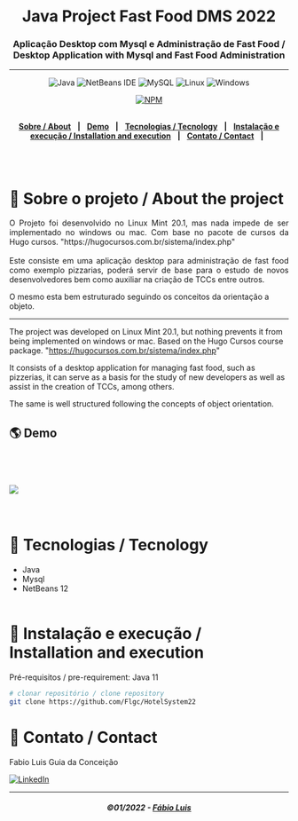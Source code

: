 <div align = "center">
<h1>Java Project Fast Food DMS 2022 </h1>
<h3>Aplicação Desktop com Mysql e Administração de Fast Food / Desktop Application with Mysql and Fast Food Administration</h3>
<hr>

![Java](https://img.shields.io/badge/-Java-DE252C?style=flat-square&logo=java&logoColor=white)
<img alt="NetBeans IDE" src="https://img.shields.io/badge/NetBeans%20IDE-1B6AC6.svg?&style=flat-square&logo=apache-netbeans-ide&logoColor=white"/>
![MySQL](https://img.shields.io/badge/mysql-%2300f?style=flat-square&logo=mysql&logoColor=white)
![Linux](https://img.shields.io/badge/Linux-FCC624?style=flat-square&logo=linux&logoColor=black)
![Windows](https://img.shields.io/badge/Windows-0078D6?style=for-the-square&logo=windows&logoColor=white)

[![NPM](https://img.shields.io/npm/l/react)](https://github.com/Flgc/fastfoodDMS2022/blob/main/LICENSE)
<br>
<br>

</div>

<div align="center">

[**Sobre / About**](https://github.com/Flgc/HotelSystem22#-sobre-o-projeto) &nbsp;&nbsp;**|**&nbsp;&nbsp;
[**Demo**](https://github.com/Flgc/HotelSystem22#-demonstra%C3%A7%C3%A3o-web) &nbsp;&nbsp;**|**&nbsp;&nbsp;
[**Tecnologias / Tecnology**](https://github.com/Flgc/HotelSystem22#-tecnologias-utilizadas) &nbsp;&nbsp;**|**&nbsp;&nbsp;
[**Instalação e execução / Installation and execution**](https://github.com/Flgc/HotelSystem22#-como-instalar-e-executar-o-projeto) &nbsp;&nbsp;**|**&nbsp;&nbsp;
[**Contato / Contact**](https://github.com/Flgc/HotelSystem22#-contato) &nbsp;&nbsp;**|**&nbsp;&nbsp;

</div><br><br>

# 📃 Sobre o projeto / About the project

<p align="justify">O Projeto foi desenvolvido no Linux Mint 20.1, mas nada impede de ser implementado no windows ou mac.
Com base no pacote de cursos da Hugo cursos.
"https://hugocursos.com.br/sistema/index.php"<br><br> 
Este consiste em uma aplicação desktop para administração de fast food como exemplo pizzarias, poderá servir de base para o estudo de novos desenvolvedores bem como auxiliar na criação de TCCs entre outros.

O mesmo esta bem estruturado seguindo os conceitos da orientação a objeto.

---

The project was developed on Linux Mint 20.1, but nothing prevents it from being implemented on windows or mac. Based on the Hugo Cursos course package. "https://hugocursos.com.br/sistema/index.php"

It consists of a desktop application for managing fast food, such as pizzerias, it can serve as a basis for the study of new developers as well as assist in the creation of TCCs, among others.

The same is well structured following the concepts of object orientation.
<br>

## 🌎 Demo

<br>
<h1>
<img src="PizzeriaSystem22/src/Icons/Pizzaria.gif">
</h1><br>

# 🚀 Tecnologias / Tecnology

- Java
- Mysql
- NetBeans 12
  <br><br>

# 🔧 Instalação e execução / Installation and execution

Pré-requisitos / pre-requirement: Java 11

```bash
# clonar repositório / clone repository
git clone https://github.com/Flgc/HotelSystem22
```

# 📲 Contato / Contact

Fabio Luis Guia da Conceição

<a href="https://www.linkedin.com/in/fabio-luis-guia-da-conceição-77784741"><img src="https://img.shields.io/badge/linkedin%20-%230077B5.svg?&style=for-the-badge&logo=linkedin&logoColor=white" alt="LinkedIn"/></a>

---

<h5 align="center">
  &copy;01/2022 - <a href="https://github.com/Flgc/">Fábio Luis</a>
</h5>
